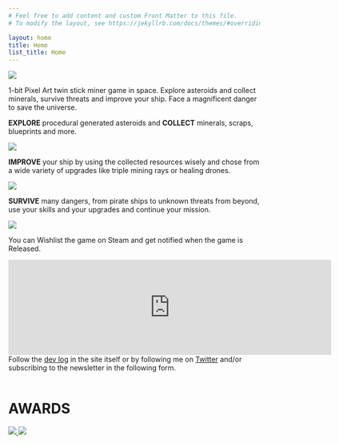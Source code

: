 ```yaml
---
# Feel free to add content and custom Front Matter to this file.
# To modify the layout, see https://jekyllrb.com/docs/themes/#overriding-theme-defaults

layout: home
title: Home
list_title: Home
---
```


<!-- MailerLite Universal -->
<script>
    (function(w,d,e,u,f,l,n){w[f]=w[f]||function(){(w[f].q=w[f].q||[])
    .push(arguments);},l=d.createElement(e),l.async=1,l.src=u,
    n=d.getElementsByTagName(e)[0],n.parentNode.insertBefore(l,n);})
    (window,document,'script','https://assets.mailerlite.com/js/universal.js','ml');
    ml('account', '692118');
</script>
<!-- End MailerLite Universal -->

<div class="post-image">
<img src="/assets/marketing/header.png" />
</div>

1-bit Pixel Art twin stick miner game in space. Explore asteroids and collect minerals, survive threats and improve your ship. Face a magnificent danger to save the universe.

<!-- div class="post-image">
<video controls>
  <source src="/assets/shipminer.mp4" type="video/mp4">
  Your browser does not support the video tag.
</video> 
</div 

<div class="post-image">
<img src="/assets/shipminer-mining-01.gif" />
</div>-->

<!--
# About the game
Play as a miner, traveling in your ship from asteroid to asteroid to find and collect the most important and valuable minerals. Survive attacks from an unknown and mysterious threat that is putting all existence in danger. Improve your ship and build the ultimate artifact and save the galaxy and all living beings with it. You might die, but another miner will continue your mission.
-->

__EXPLORE__ procedural generated asteroids and __COLLECT__ minerals, scraps, blueprints and more.

<div class="post-image">
<img src="/assets/marketing/steam_description_explore_02.gif" />
</div>

__IMPROVE__ your ship by using the collected resources wisely and chose from a wide variety of upgrades like triple mining rays or healing drones.

<div class="post-image">
<img src="/assets/marketing/steam_description_improve_02.gif" />
</div>

__SURVIVE__ many dangers, from pirate ships to unknown threats from beyond, use your skills and your upgrades and continue your mission.

<div class="post-image">
<img src="/assets/marketing/steam_description_survive_02.gif" />
</div>

You can Wishlist the game on Steam and get notified when the game is Released.

<div align="center">
<iframe src="https://store.steampowered.com/widget/3113690/?utm_source=homepage&utm_campaign=announcement" frameborder="0" width="646" height="190"></iframe>
</div>

<div>
  Follow the <a href="devlog">dev log</a> in the site itself or by following me on <a href="https://twitter.com/arielsan">Twitter</a> and/or subscribing to the newsletter in the following form.
</div>

<br/>

<!--
# Announcement Trailer

<div class="post-image">
  <video controls width="640">
    <source src="/assets/marketing/announcement_teaser.mp4" type="video/mp4">
    Your browser does not support the video tag.
  </video>
</div>
-->

<div class="post-image">
  <h1>AWARDS</h1>
<a href="https://cavi.uy/conavi/">
<img src="/assets/uruguayan-game-awards-innovation-badge-small.png" />
<img src="/assets/uruguay-game-awards-indie-rising-star-2024-finalist.png" />
</a>
</div>

<div class="ml-embedded" data-form="EQ2GGb"></div>



